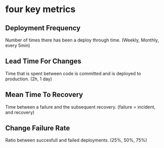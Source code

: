 four key metrics
=================

Deployment Frequency
---------------------

Number of times there has been a deploy through time. (Weekly, Monthly, every 5min)

Lead Time For Changes
---------------------

Time that is spent between code is committed and is deployed to production. (2h, 1 day)

Mean Time To Recovery
---------------------

Time between a failure and the subsequent recovery.  (failure = incident, and recovery)

Change Failure Rate
-------------------

Ratio between succesfull and failed deployments. (25%, 50%, 75%)

